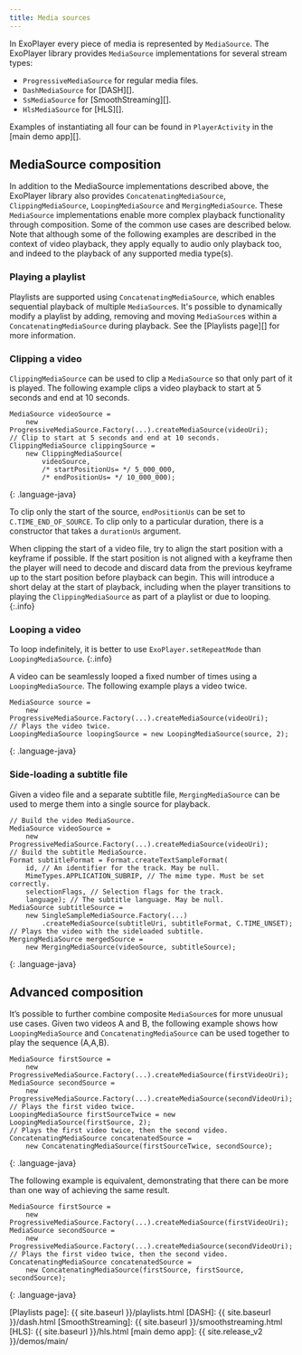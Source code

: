```yaml
---
title: Media sources
---
```


In ExoPlayer every piece of media is represented by `MediaSource`. The ExoPlayer
library provides `MediaSource` implementations for several stream types:

* `ProgressiveMediaSource` for regular media files.
* `DashMediaSource` for [DASH][].
* `SsMediaSource` for [SmoothStreaming][].
* `HlsMediaSource` for [HLS][].

Examples of instantiating all four can be found in `PlayerActivity` in the [main
demo app][].

## MediaSource composition ##

In addition to the MediaSource implementations described above, the ExoPlayer
library also provides `ConcatenatingMediaSource`, `ClippingMediaSource`,
`LoopingMediaSource` and `MergingMediaSource`. These `MediaSource`
implementations enable more complex playback functionality through composition.
Some of the common use cases are described below. Note that although some of the
following examples are described in the context of video playback, they apply
equally to audio only playback too, and indeed to the playback of any supported
media type(s).

### Playing a playlist ###

Playlists are supported using `ConcatenatingMediaSource`, which enables
sequential playback of multiple `MediaSource`s. It's possible to dynamically
modify a playlist by adding, removing and moving `MediaSource`s within a
`ConcatenatingMediaSource` during playback. See the [Playlists page][] for more
information.

### Clipping a video ###

`ClippingMediaSource` can be used to clip a `MediaSource` so that only part of
it is played. The following example clips a video playback to start at 5 seconds
and end at 10 seconds.

~~~
MediaSource videoSource =
    new ProgressiveMediaSource.Factory(...).createMediaSource(videoUri);
// Clip to start at 5 seconds and end at 10 seconds.
ClippingMediaSource clippingSource =
    new ClippingMediaSource(
        videoSource,
        /* startPositionUs= */ 5_000_000,
        /* endPositionUs= */ 10_000_000);
~~~
{: .language-java}

To clip only the start of the source, `endPositionUs` can be set to
`C.TIME_END_OF_SOURCE`. To clip only to a particular duration, there is a
constructor that takes a `durationUs` argument.

When clipping the start of a video file, try to align the start position with a
keyframe if possible. If the start position is not aligned with a keyframe then
the player will need to decode and discard data from the previous keyframe up to
the start position before playback can begin. This will introduce a short delay
at the start of playback, including when the player transitions to playing the
`ClippingMediaSource` as part of a playlist or due to looping.
{:.info}

### Looping a video ###

To loop indefinitely, it is better to use `ExoPlayer.setRepeatMode` than
`LoopingMediaSource`.
{:.info}

A video can be seamlessly looped a fixed number of times using a
`LoopingMediaSource`. The following example plays a video twice.

~~~
MediaSource source =
    new ProgressiveMediaSource.Factory(...).createMediaSource(videoUri);
// Plays the video twice.
LoopingMediaSource loopingSource = new LoopingMediaSource(source, 2);
~~~
{: .language-java}

### Side-loading a subtitle file ###

Given a video file and a separate subtitle file, `MergingMediaSource` can be
used to merge them into a single source for playback.

~~~
// Build the video MediaSource.
MediaSource videoSource =
    new ProgressiveMediaSource.Factory(...).createMediaSource(videoUri);
// Build the subtitle MediaSource.
Format subtitleFormat = Format.createTextSampleFormat(
    id, // An identifier for the track. May be null.
    MimeTypes.APPLICATION_SUBRIP, // The mime type. Must be set correctly.
    selectionFlags, // Selection flags for the track.
    language); // The subtitle language. May be null.
MediaSource subtitleSource =
    new SingleSampleMediaSource.Factory(...)
        .createMediaSource(subtitleUri, subtitleFormat, C.TIME_UNSET);
// Plays the video with the sideloaded subtitle.
MergingMediaSource mergedSource =
    new MergingMediaSource(videoSource, subtitleSource);
~~~
{: .language-java}

## Advanced composition ##

It’s possible to further combine composite `MediaSource`s for more unusual use
cases. Given two videos A and B, the following example shows how
`LoopingMediaSource` and `ConcatenatingMediaSource` can be used together to play
the sequence (A,A,B).

~~~
MediaSource firstSource =
    new ProgressiveMediaSource.Factory(...).createMediaSource(firstVideoUri);
MediaSource secondSource =
    new ProgressiveMediaSource.Factory(...).createMediaSource(secondVideoUri);
// Plays the first video twice.
LoopingMediaSource firstSourceTwice = new LoopingMediaSource(firstSource, 2);
// Plays the first video twice, then the second video.
ConcatenatingMediaSource concatenatedSource =
    new ConcatenatingMediaSource(firstSourceTwice, secondSource);
~~~
{: .language-java}

The following example is equivalent, demonstrating that there can be more than
one way of achieving the same result.

~~~
MediaSource firstSource =
    new ProgressiveMediaSource.Factory(...).createMediaSource(firstVideoUri);
MediaSource secondSource =
    new ProgressiveMediaSource.Factory(...).createMediaSource(secondVideoUri);
// Plays the first video twice, then the second video.
ConcatenatingMediaSource concatenatedSource =
    new ConcatenatingMediaSource(firstSource, firstSource, secondSource);
~~~
{: .language-java}

[Playlists page]: {{ site.baseurl }}/playlists.html
[DASH]: {{ site.baseurl }}/dash.html
[SmoothStreaming]: {{ site.baseurl }}/smoothstreaming.html
[HLS]: {{ site.baseurl }}/hls.html
[main demo app]: {{ site.release_v2 }}/demos/main/
